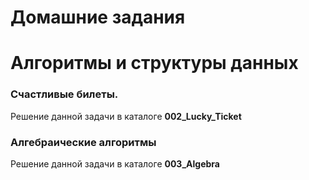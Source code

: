 # Домашние задания #

# Алгоритмы и структуры данных #

### Счастливые билеты. ###

Решение данной задачи в каталоге **002_Lucky_Ticket**

###  Алгебраические алгоритмы  ###

Решение данной задачи в каталоге **003_Algebra**